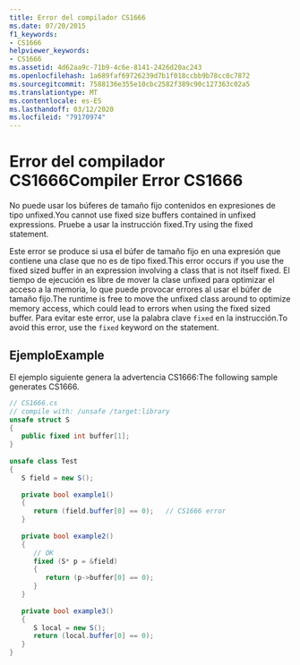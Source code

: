 ```yaml
---
title: Error del compilador CS1666
ms.date: 07/20/2015
f1_keywords:
- CS1666
helpviewer_keywords:
- CS1666
ms.assetid: 4d62aa9c-71b9-4c6e-8141-2426d20ac243
ms.openlocfilehash: 1a689faf69726239d7b1f018ccbb9b78cc0c7872
ms.sourcegitcommit: 7588136e355e10cbc2582f389c90c127363c02a5
ms.translationtype: MT
ms.contentlocale: es-ES
ms.lasthandoff: 03/12/2020
ms.locfileid: "79170974"
---
```

# <a name="compiler-error-cs1666"></a><span data-ttu-id="ef71f-102">Error del compilador CS1666</span><span class="sxs-lookup"><span data-stu-id="ef71f-102">Compiler Error CS1666</span></span>
<span data-ttu-id="ef71f-103">No puede usar los búferes de tamaño fijo contenidos en expresiones de tipo unfixed.</span><span class="sxs-lookup"><span data-stu-id="ef71f-103">You cannot use fixed size buffers contained in unfixed expressions.</span></span> <span data-ttu-id="ef71f-104">Pruebe a usar la instrucción fixed.</span><span class="sxs-lookup"><span data-stu-id="ef71f-104">Try using the fixed statement.</span></span>  
  
 <span data-ttu-id="ef71f-105">Este error se produce si usa el búfer de tamaño fijo en una expresión que contiene una clase que no es de tipo fixed.</span><span class="sxs-lookup"><span data-stu-id="ef71f-105">This error occurs if you use the fixed sized buffer in an expression involving a class that is not itself fixed.</span></span> <span data-ttu-id="ef71f-106">El tiempo de ejecución es libre de mover la clase unfixed para optimizar el acceso a la memoria, lo que puede provocar errores al usar el búfer de tamaño fijo.</span><span class="sxs-lookup"><span data-stu-id="ef71f-106">The runtime is free to move the unfixed class around to optimize memory access, which could lead to errors when using the fixed sized buffer.</span></span> <span data-ttu-id="ef71f-107">Para evitar este error, use la palabra clave `fixed` en la instrucción.</span><span class="sxs-lookup"><span data-stu-id="ef71f-107">To avoid this error, use the `fixed` keyword on the statement.</span></span>  
  
## <a name="example"></a><span data-ttu-id="ef71f-108">Ejemplo</span><span class="sxs-lookup"><span data-stu-id="ef71f-108">Example</span></span>  
 <span data-ttu-id="ef71f-109">El ejemplo siguiente genera la advertencia CS1666:</span><span class="sxs-lookup"><span data-stu-id="ef71f-109">The following sample generates CS1666.</span></span>  
  
```csharp  
// CS1666.cs  
// compile with: /unsafe /target:library  
unsafe struct S  
{  
   public fixed int buffer[1];  
}  
  
unsafe class Test  
{  
   S field = new S();  
  
   private bool example1()  
   {  
      return (field.buffer[0] == 0);   // CS1666 error  
   }  
  
   private bool example2()  
   {  
      // OK  
      fixed (S* p = &field)  
      {  
         return (p->buffer[0] == 0);  
      }  
   }  
  
   private bool example3()  
   {  
      S local = new S();  
      return (local.buffer[0] == 0);
   }
}  
```
